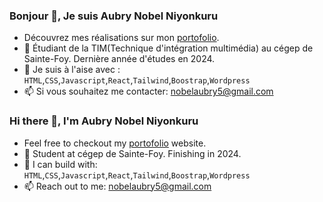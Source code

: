 ### Bonjour 👋, Je suis Aubry Nobel Niyonkuru

- Découvrez mes réalisations sur mon [portofolio](https://nobelaubry5.com).
- 🏫 Étudiant de la TIM(Technique d'intégration multimédia) au cégep de Sainte-Foy. Dernière année d'études en 2024.
- 💼 Je suis à l'aise avec : `HTML`,`CSS`,`Javascript`,`React`,`Tailwind`,`Boostrap`,`Wordpress`
- 📫 Si vous souhaitez me contacter: [nobelaubry5@gmail.com](mailto:nobelaubry5@gmail.com)

### Hi there 👋, I'm Aubry Nobel Niyonkuru

- Feel free to checkout my [portofolio](https://nobelaubry5.com) website.
- 🏫 Student at cégep de Sainte-Foy. Finishing in 2024.
- 💼 I can build with: `HTML`,`CSS`,`Javascript`,`React`,`Tailwind`,`Boostrap`,`Wordpress`
- 📫 Reach out to me: [nobelaubry5@gmail.com](mailto:nobelaubry5@gmail.com)



<!--
**nobelAubry5/nobelaubry5** is a ✨ _special_ ✨ repository because its `README.md` (this file) appears on your GitHub profile.

Here are some ideas to get you started:

- 🔭 I’m currently working on ...
- 🌱 I’m currently learning ...
- 👯 I’m looking to collaborate on ...
- 🤔 I’m looking for help with ...
- 💬 Ask me about ...
- 📫 How to reach me: ...
- 😄 Pronouns: ...
- ⚡ Fun fact: ...
-->

